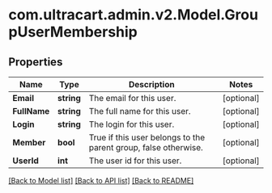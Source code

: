 
# com.ultracart.admin.v2.Model.GroupUserMembership

## Properties

Name | Type | Description | Notes
------------ | ------------- | ------------- | -------------
**Email** | **string** | The email for this user. | [optional] 
**FullName** | **string** | The full name for this user. | [optional] 
**Login** | **string** | The login for this user. | [optional] 
**Member** | **bool** | True if this user belongs to the parent group, false otherwise. | [optional] 
**UserId** | **int** | The user id for this user. | [optional] 

[[Back to Model list]](../README.md#documentation-for-models)
[[Back to API list]](../README.md#documentation-for-api-endpoints)
[[Back to README]](../README.md)

